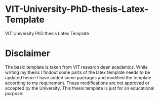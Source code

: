 # VIT-University-PhD-thesis-Latex-Template
VIT University PhD thesis Latex Template



# Disclaimer 
The basic template is taken from VIT research dean acadamics. While writing my thesis I findout some parts of the latex template needs to be updated hence I have added some packages and modified the template according to my requirement. These modifications are not approved or accepted by the University. This thesis template is just for an educational purpose. 

